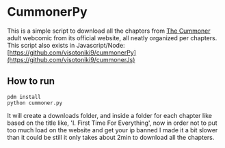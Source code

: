 # CummonerPy
This is a simple script to download all the chapters from [The Cummoner](https://totempole666.com/) adult webcomic from its official website, all neatly organized per chapters.  
This script also exists in Javascript/Node: [https://github.com/visotoniki9/cummonerPy](https://github.com/visotoniki9/cummonerJs)
## How to run 
```
pdm install
python cummoner.py
```
It will create a downloads folder, and inside a folder for each chapter like based on the title like, 'I. First Time For Everything', now in order not to put too much load on the website and get your ip banned I made it a bit slower than it could be still it only takes about 2min to download all the chapters. 